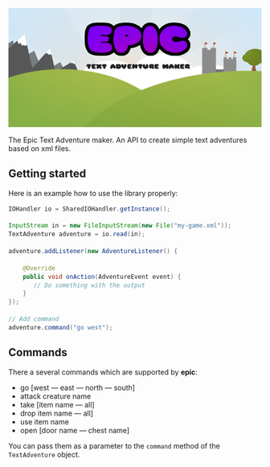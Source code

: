 ![logo](epic.png)

The Epic Text Adventure maker. An API to create simple text adventures based on xml files.

## Getting started

Here is an example how to use the library properly:

```java
IOHandler io = SharedIOHandler.getInstance();

InputStream in = new FileInputStream(new File("my-game.xml"));
TextAdventure adventure = io.read(in);

adventure.addListener(new AdventureListener() {

    @Override
    public void onAction(AdventureEvent event) {
       // Do something with the output
    }
});

// Add command
adventure.command("go west");
```

## Commands

There a several commands which are supported by **epic**:

* go [west — east — north — south]
* attack creature name
* take [item name — all]
* drop item name — all]
* use item name
* open [door name — chest name]

You can pass them as a parameter to the ```command``` method of the ```TextAdventure``` object.



